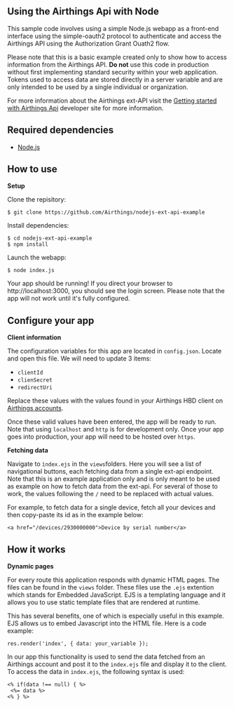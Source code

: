 ## Using the Airthings Api with Node

This sample code involves using a simple Node.js webapp as a front-end interface using the simple-oauth2 protocol to authenticate and access the Airthings API using the Authorization Grant Ouath2 flow.

Please note that this is a basic example created only to show how to access information from the Airthings API. 
**Do not** use this code in production without first implementing standard security within your web application.
Tokens used to access data are stored directly in a server variable and are only intended to be used by a single individual or organization.

For more information about the Airthings ext-API visit the [Getting started with Airthings Api](https://deeloper.airthings.com) developer site for more information.


## Required dependencies

* [Node.js](https://nodejs.org)

## How to use
**Setup**

Clone the repisitory:
```
$ git clone https://github.com/Airthings/nodejs-ext-api-example
```

Install dependencies:

```
$ cd nodejs-ext-api-example
$ npm install
```

Launch the webapp:
```
$ node index.js
```

Your app should be running! If you direct your browser to http://localhost:3000, you should see the login screen.
Please note that the app will not work until it's fully configured.

## Configure your app
**Client information**

The configuration variables for this app are located in `config.json`. Locate and open this file. We will need to update 3 items:
- `clientId`
- `clienSecret`
- `redirectUri`

Replace these values with the values found in your Airthings HBD client on [Airthings accounts](https://accoutns.airthings.com). 

Once these valid values have been entered, the app will be ready to run. Note that using `localhost` and `http` is for development only. Once your app goes into production, your app will need to be hosted over `https`.



**Fetching data**

Navigate to `ìndex.ejs` in the ``views``folders. Here you will see a list of navigational buttons, each fetching data from a single ext-api endpoint.
Note that this is an example application only and is only meant to be used as example on how to fetch data from the ext-api.
For several of those to work, the values following the `/` need to be replaced with actual values.

For example, to fetch data for a single device, fetch all your devices and then copy-paste its id as in the example below: 

```
<a href="/devices/2930000000">Device by serial number</a>
```



## How it works
**Dynamic pages**

For every route this application responds with dynamic HTML pages. The files can be found in the `views` folder. These files 
use the  `.ejs` extention which stands for Embedded JavaScript. EJS is a templating language and it allows you to use static template files that are rendered
at runtime.

This has several benefits, one of which is especially useful in this example. EJS allows us to embed Javascript into the HTML file.
Here is a code example:
 
```
res.render('index', { data: your_variable });
```

In our app this functionality is used to send the data fetched from an Airthings account and post it to the ``index.ejs`` file and display it to the client. To access the data in ``index.ejs``, the following syntax is used:
```
<% if(data !== null) { %>
 <%= data %>
<% } %>
```
